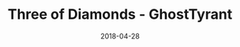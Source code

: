 ---
layout: artPost
title:  Three of Diamonds - GhostTyrant
date:   2018-04-28

artTitle: Three of Diamonds
artDesc: Original Work
artYear: 2018
artPath: /assets/fullsize/fullsize_threeDiamonds.png
artThumb: /assets/thumbnails/thumb_threeDiamonds.png
artTwitter: https://twitter.com/GhostTyrant/status/995710910948888576
artMastodon: https://mastodon.art/@GhostTyrant

tags: art test
---